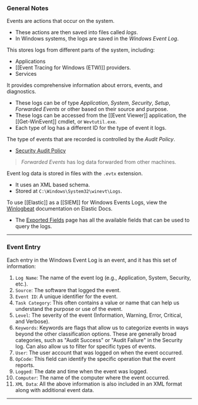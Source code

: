 ### General Notes

Events are actions that occur on the system.
- These actions are then saved into files called *logs*.
- In Windows systems, the logs are saved in the _Windows Event Log_.

This stores logs from different parts of the system, including:
- Applications
- [[Event Tracing for Windows (ETW)]] providers.
- Services

It provides comprehensive information about errors, events, and diagnostics.
- These logs can be of type _Application_, _System_, _Security_, _Setup_, _Forwarded Events_ or other based on their source and purpose.
- These logs can be accessed from the [[Event Viewer]] application, the [[Get-WinEvent]] cmdlet, or `Wevtutil.exe`.
- Each type of log has a different ID for the type of event it logs.

The type of events that are recorded is controlled by the *Audit Policy*.
- [Security Audit Policy](https://learn.microsoft.com/en-us/previous-versions/windows/it-pro/windows-10/security/threat-protection/auditing/advanced-security-auditing)

> *Forwarded Events* has log data forwarded from other machines.

Event log data is stored in files with the `.evtx` extension.
- It uses an XML based schema.
- Stored at `C:\Windows\System32\winevt\Logs`.

To use [[Elastic]] as a [[SIEM]] for Windows Events Logs, view the [Winlogbeat](https://www.elastic.co/guide/en/beats/winlogbeat/current/_winlogbeat_overview.html) documentation on Elastic Docs.
- The [Exported Fields](https://www.elastic.co/guide/en/beats/winlogbeat/current/exported-fields.html) page has all the available fields that can be used to query the logs.

---
### Event Entry

Each entry in the Windows Event Log is an event, and it has this set of information:
1. `Log Name`: The name of the event log (e.g., Application, System, Security, etc.).
2. `Source`: The software that logged the event.
3. `Event ID`: A unique identifier for the event.
4. `Task Category`: This often contains a value or name that can help us understand the purpose or use of the event.
5. `Level`: The severity of the event (Information, Warning, Error, Critical, and Verbose).
6. `Keywords`: Keywords are flags that allow us to categorize events in ways beyond the other classification options. These are generally broad categories, such as "Audit Success" or "Audit Failure" in the Security log. Can also allow us to filter for specific types of events.
7. `User`: The user account that was logged on when the event occurred.
8. `OpCode`: This field can identify the specific operation that the event reports.
9. `Logged`: The date and time when the event was logged.
10. `Computer`: The name of the computer where the event occurred.
11. `XML Data`: All the above information is also included in an XML format along with additional event data.

---
